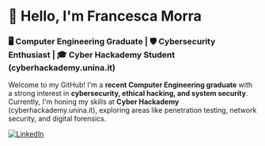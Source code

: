 # 👋 Hello, I'm Francesca Morra

### 🖥️ Computer Engineering Graduate | 🛡️ Cybersecurity Enthusiast | 🎓 Cyber Hackademy Student  (cyberhackademy.unina.it)

Welcome to my GitHub! I'm a **recent Computer Engineering graduate** with a strong interest in **cybersecurity, ethical hacking, and system security**. Currently, I'm honing my skills at **Cyber Hackademy** (cyberhackademy.unina.it), exploring areas like penetration testing, network security, and digital forensics.  

[![LinkedIn](https://img.shields.io/badge/LinkedIn-0A66C2?style=for-the-badge&logo=linkedin&logoColor=white)](https://www.linkedin.com/in/yourlinkedin/)  
